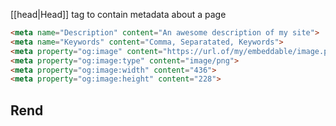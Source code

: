 [[head|Head]] tag to contain metadata about a page

```html
<meta name="Description" content="An awesome description of my site">
<meta name="Keywords" content="Comma, Separatated, Keywords">
<meta property="og:image" content="https://url.of/my/embeddable/image.png">
<meta property="og:image:type" content="image/png">
<meta property="og:image:width" content="436">
<meta property="og:image:height" content="228">
```

## Rend
